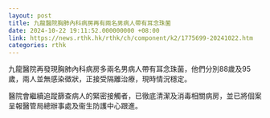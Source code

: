 ```yaml
---
layout: post
title: 九龍醫院胸肺內科病房再有兩名男病人帶有耳念珠菌
date: 2024-10-22 19:11:52.000000000 +08:00
link: https://news.rthk.hk/rthk/ch/component/k2/1775699-20241022.htm
categories: rthk
---
```


九龍醫院再發現胸肺內科病房多兩名男病人帶有耳念珠菌，他們分別88歲及95歲，兩人並無感染徵狀，正接受隔離治療，現時情況穩定。

醫院會繼續追蹤篩查病人的緊密接觸者，已徹底清潔及消毒相關病房，並已將個案呈報醫管局總辦事處及衞生防護中心跟進。
